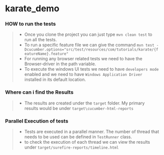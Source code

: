# karate_demo

### HOW to run the tests
>- Once you clone the project you can just type `mvn clean test` to run all the tests.
>- To run a specific feature file we can give the command `mvn test -Dcucumber.options="src/test/resources/com/tutorials/karate/{featureName}.feature"`
>- For running any browser related tests we need to have the Browser-driver in the path variable.
>- To execute the windows UI tests we need to have `developers mode` enabled and we need to have `Windows Application Driver` installed in its default location.

### Where can i find the Results
>- The results are created under the `target` folder. My primary results would be under `target\cucumber-html-reports`


### Parallel Execution of tests
>- Tests are executed in a parallel manner. The number of thread that needs to be used can be defined in `TestRunner` class.
>- to check the execution of each thread we can view the results under `target/surefire-reports/timeline.html`